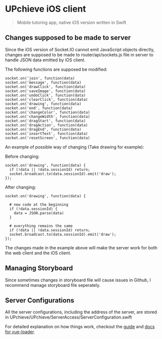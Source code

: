 # UPchieve iOS client

> Mobile tutoring app, native iOS version written in Swift

## Changes supposed to be made to server

Since the iOS version of Socket.IO cannot emit JavaScript objects directly, changes are supposed to be made to router/api/sockets.js file in server to handle JSON data emitted by iOS client. 

The following functions are supposed be modified: 
```
socket.on('join', function(data)
socket.on('message', function(data)
socket.on('drawClick', function(data)
socket.on('saveImage', function(data)
socket.on('undoClick', function(data)
socket.on('clearClick', function(data)
socket.on('drawing', function(data)
socket.on('end', function(data)
socket.on('changeColor', function(data)
socket.on('changeWidth', function(data)
socket.on('dragStart', function(data)
socket.on('dragAction', function(data)
socket.on('dragEnd', function(data)
socket.on('insertText', function(data)
socket.on('resetScreen', function(data)
```

An example of possible way of changing (Take drawing for example): 

Before changing: 
```
socket.on('drawing', function(data) {
  if (!data || !data.sessionId) return;
  socket.broadcast.to(data.sessionId).emit('draw');
});
```
After changing:
```
socket.on('drawing', function(data) {

  # new code at the beginning
  if (!data.sessionId) {
    data = JSON.parse(data)
  }

  # everything remains the same
  if (!data || !data.sessionId) return;
  socket.broadcast.to(data.sessionId).emit('draw');
});
```

The changes made in the example above will make the server work for both the web client and the iOS client.

## Managing Storyboard

Since sometimes changes in storyboard file will cause issues in Github, I recommend manage storyboard file seperately. 

## Server Configurations

All the server configurations, including the address of the server, are stored in UPchieve/UPchieve/ServerAccess/ServerConfiguration.swift

For detailed explanation on how things work, checkout the [guide](http://vuejs-templates.github.io/webpack/) and [docs for vue-loader](http://vuejs.github.io/vue-loader).
